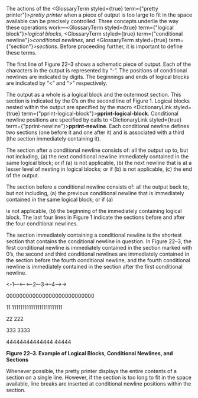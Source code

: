  



The actions of the <GlossaryTerm styled={true} term={"pretty printer"}><i>pretty printer</i></GlossaryTerm> when a piece of output is too large to fit in the space available can be precisely controlled. Three concepts underlie the way these operations work—<GlossaryTerm styled={true} term={"logical block"}><i>logical blocks</i></GlossaryTerm>, <GlossaryTerm styled={true} term={"conditional newline"}><i>conditional newlines</i></GlossaryTerm>, and <GlossaryTerm styled={true} term={"section"}><i>sections</i></GlossaryTerm>. Before proceeding further, it is important to define these terms. 



The first line of Figure 22–3 shows a schematic piece of output. Each of the characters in the output is represented by “-”. The positions of conditional newlines are indicated by digits. The beginnings and ends of logical blocks are indicated by “&lt;” and “&gt;” respectively. 



The output as a whole is a logical block and the outermost section. This section is indicated by the 0’s on the second line of Figure 1. Logical blocks nested within the output are specified by the macro <DictionaryLink styled={true} term={"pprint-logical-block"}><b>pprint-logical-block</b></DictionaryLink>. Conditional newline positions are specified by calls to <DictionaryLink styled={true} term={"pprint-newline"}><b>pprint-newline</b></DictionaryLink>. Each conditional newline defines two sections (one before it and one after it) and is associated with a third (the section immediately containing it). 



The section after a conditional newline consists of: all the output up to, but not including, (a) the next conditional newline immediately contained in the same logical block; or if (a) is not applicable, (b) the next newline that is at a lesser level of nesting in logical blocks; or if (b) is not applicable, (c) the end of the output. 



The section before a conditional newline consists of: all the output back to, but not including, (a) the previous conditional newline that is immediately contained in the same logical block; or if (a) 







 



 



is not applicable, (b) the beginning of the immediately containing logical block. The last four lines in Figure 1 indicate the sections before and after the four conditional newlines. 



The section immediately containing a conditional newline is the shortest section that contains the conditional newline in question. In Figure 22–3, the first conditional newline is immediately contained in the section marked with 0’s, the second and third conditional newlines are immediately contained in the section before the fourth conditional newline, and the fourth conditional newline is immediately contained in the section after the first conditional newline. 



&lt;-1–-&lt;–&lt;–2–-3-&gt;–4–&gt;-&gt; 



000000000000000000000000000 



11 111111111111111111111111 



22 222 



333 3333 



44444444444444 44444 



**Figure 22–3. Example of Logical Blocks, Conditional Newlines, and Sections** 



Whenever possible, the pretty printer displays the entire contents of a section on a single line. However, if the section is too long to fit in the space available, line breaks are inserted at conditional newline positions within the section. 



